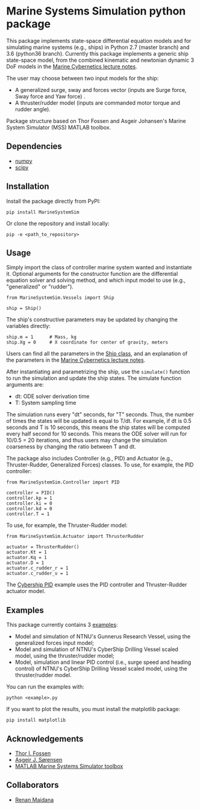 # Marine Systems Simulation python package

This package implements state-space differential equation models and for simulating marine systems (e.g., ships) in Python 2.7 (master branch) and 3.6 (python36 branch).
Currently this package implements a generic ship state-space model, from the combined kinematic and newtonian dynamic 3 DoF models in the [Marine Cybernetics lecture notes](http://folk.ntnu.no/assor/Public/2018-08-20%20marcyb.pdf).


The user may choose between two input models for the ship: 
* A generalized surge, sway and forces vector (inputs are Surge force, Sway force and Yaw force) .
* A thruster/rudder model (inputs are commanded motor torque and rudder angle).


Package structure based on Thor Fossen and Asgeir Johansen's Marine System Simulator (MSS) MATLAB toolbox.

## Dependencies

* [numpy](https://www.numpy.org/)
* [scipy](https://www.scipy.org/)

## Installation

Install the package directly from PyPI:

```pip install MarineSystemSim```

Or clone the repository and install locally:

```pip -e <path_to_repository>```

## Usage

Simply import the class of controller marine system wanted and instantiate it.
Optional arguments for the constructor function are the differential equation solver and solving method, and which input model to use (e.g., "generalized" or "rudder").

```
from MarineSystemSim.Vessels import Ship

ship = Ship()
```

The ship's constructive parameters may be updated by changing the variables directly:

```
ship.m = 1      # Mass, kg
ship.Xg = 0     # X coordinate for center of gravity, meters
```

Users can find all the parameters in the [Ship class](), and an explanation of the parameters in the [Marine Cybernetics lecture notes](http://folk.ntnu.no/assor/Public/2018-08-20%20marcyb.pdf).

After instantiating and parametrizing the ship, use the `simulate()` function to run the simulation and update the ship states.
The simulate function arguments are:
* dt: ODE solver derivation time
* T:  System sampling time

The simulation runs every "dt" seconds, for "T" seconds. Thus, the number of times the states will be updated is equal to T/dt.
For example, if dt is 0.5 seconds and T is 10 seconds, this means the ship states will be computed every half second for 10 seconds.
This means the ODE solver will run for 10/0.5 = 20 iterations, and thus users may change the simulation coarseness by changing the ratio between T and dt.

The package also includes Controller (e.g., PID) and Actuator (e.g., Thruster-Rudder, Generalized Forces) classes.
To use, for example, the PID controller:

```
from MarineSystemSim.Controller import PID

controller = PID()
controller.kp = 1
controller.ki = 0
controller.kd = 0
controller.T = 1
```

To use, for example, the Thruster-Rudder model:

```
from MarineSystemSim.Actuator import ThrusterRudder

actuator = ThrusterRudder()
actuator.Kt = 1
actuator.Kq = 1
actuator.D = 1
actuator.c_rudder_r = 1
actuator.c_rudder_v = 1
```

The [Cybership PID]() example uses the PID controller and Thruster-Rudder actuator model.

## Examples

This package currently contains 3 [examples](https://github.com/rgmaidana/predictiveControl/tree/master/examples):

* Model and simulation of NTNU's Gunnerus Research Vessel, using the generalized forces input model;
* Model and simulation of NTNU's CyberShip Drilling Vessel scaled model, using the thruster/rudder model;
* Model, simulation and linear PID control (i.e., surge speed and heading control) of NTNU's CyberShip Drilling Vessel scaled model, using the thruster/rudder model.

You can run the examples with:

```python <example>.py```

If you want to plot the results, you must install the matplotlib package:

```pip install matplotlib```

## Acknowledgements

* [Thor I. Fossen](https://www.ntnu.edu/employees/thor.fossen)
* [Asgeir J. Sørensen](https://www.ntnu.edu/employees/asgeir.sorensen)
* [MATLAB Marine Systems Simulator toolbox](https://github.com/cybergalactic/MSS)

## Collaborators

* [Renan Maidana](https://github.com/rgmaidana)
